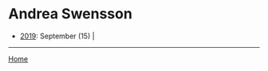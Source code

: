 # Andrea Swensson

  * [2019](./andrea-swensson-2019.md): 
      September (15) | 

----

[Home](../)
